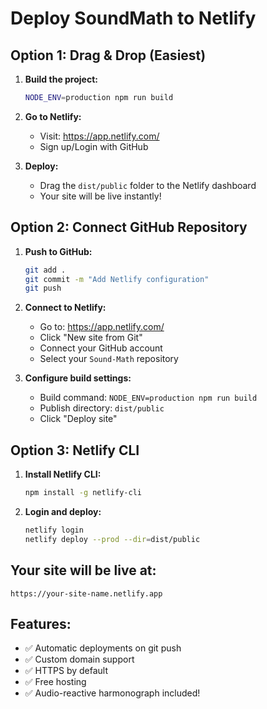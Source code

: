 # Deploy SoundMath to Netlify

## Option 1: Drag & Drop (Easiest)

1. **Build the project:**
   ```bash
   NODE_ENV=production npm run build
   ```

2. **Go to Netlify:**
   - Visit: https://app.netlify.com/
   - Sign up/Login with GitHub

3. **Deploy:**
   - Drag the `dist/public` folder to the Netlify dashboard
   - Your site will be live instantly!

## Option 2: Connect GitHub Repository

1. **Push to GitHub:**
   ```bash
   git add .
   git commit -m "Add Netlify configuration"
   git push
   ```

2. **Connect to Netlify:**
   - Go to: https://app.netlify.com/
   - Click "New site from Git"
   - Connect your GitHub account
   - Select your `Sound-Math` repository

3. **Configure build settings:**
   - Build command: `NODE_ENV=production npm run build`
   - Publish directory: `dist/public`
   - Click "Deploy site"

## Option 3: Netlify CLI

1. **Install Netlify CLI:**
   ```bash
   npm install -g netlify-cli
   ```

2. **Login and deploy:**
   ```bash
   netlify login
   netlify deploy --prod --dir=dist/public
   ```

## Your site will be live at:
`https://your-site-name.netlify.app`

## Features:
- ✅ Automatic deployments on git push
- ✅ Custom domain support
- ✅ HTTPS by default
- ✅ Free hosting
- ✅ Audio-reactive harmonograph included!
